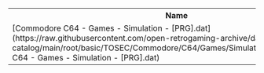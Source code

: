 <table>
<tr><th>Name</th><th>Size</th></tr>
<tr><td>[Commodore C64 - Games - Simulation - [PRG].dat](https://raw.githubusercontent.com/open-retrogaming-archive/dat-catalog/main/root/basic/TOSEC/Commodore/C64/Games/Simulation/[PRG]/Commodore C64 - Games - Simulation - [PRG].dat)</td><td>89883</td></tr>
</table>
